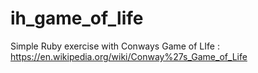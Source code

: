 # ih_game_of_life
Simple Ruby exercise with Conways Game of LIfe : https://en.wikipedia.org/wiki/Conway%27s_Game_of_Life
